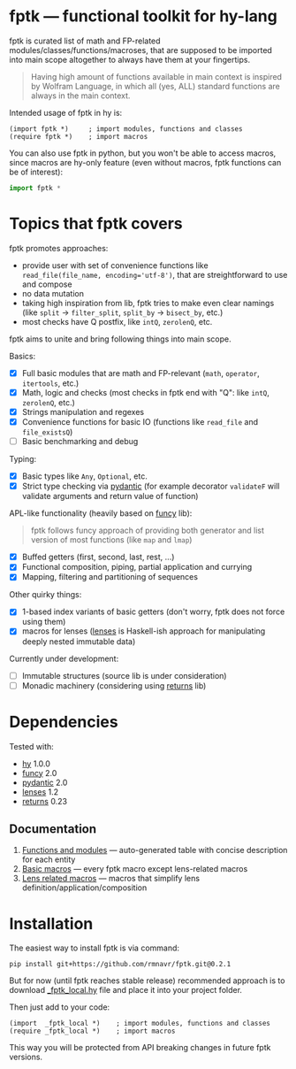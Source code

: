 
<!-- Intro ‾‾‾‾‾‾‾‾‾‾‾‾‾‾‾‾‾‾‾‾‾‾‾‾‾‾‾‾‾‾‾‾‾‾‾‾‾‾‾‾‾‾‾‾‾‾‾‾‾‾‾‾‾‾‾‾‾‾‾‾‾‾‾‾‾‾‾‾\ {{{1 -->

# **fptk** — functional toolkit for hy-lang

fptk is curated list of math and FP-related modules/classes/functions/macroses,
that are supposed to be imported into main scope altogether to always have them at your fingertips.
> Having high amount of functions available in main context is inspired by Wolfram Language,
> in which all (yes, ALL) standard functions are always in the main context.

Intended usage of fptk in hy is:
```hy
(import fptk *)     ; import modules, functions and classes
(require fptk *)    ; import macros
```

You can also use fptk in python, but you won't be able to access macros,
since macros are hy-only feature (even without macros, fptk functions can be of interest):
```python
import fptk *
```

<!-- __________________________________________________________________________/ }}}1 -->

<!-- Topics ‾‾‾‾‾‾‾‾‾‾‾‾‾‾‾‾‾‾‾‾‾‾‾‾‾‾‾‾‾‾‾‾‾‾‾‾‾‾‾‾‾‾‾‾‾‾‾‾‾‾‾‾‾‾‾‾‾‾‾‾‾‾‾‾‾‾‾\ {{{1 -->

# Topics that fptk covers

fptk promotes approaches:
* provide user with set of convenience functions
  like `read_file(file_name, encoding='utf-8')`, that are streightforward to use and compose
* no data mutation
* taking high inspiration from  lib, fptk
  tries to make even clear namings (like `split` -> `filter_split`, `split_by` -> `bisect_by`, etc.)
* most checks have Q postfix, like `intQ`, `zerolenQ`, etc.

fptk aims to unite and bring following things into main scope.

Basics:
- [x] Full basic modules that are math and FP-relevant (`math`, `operator`, `itertools`, etc.)
- [x] Math, logic and checks (most checks in fptk end with "Q": like `intQ`, `zerolenQ`, etc.)
- [x] Strings manipulation and regexes
- [x] Convenience functions for basic IO (functions like `read_file` and `file_existsQ`)
- [ ] Basic benchmarking and debug

Typing:
- [x] Basic types like `Any`, `Optional`, etc.
- [x] Strict type checking via [pydantic](https://github.com/pydantic/pydantic)
      (for example decorator `validateF` will validate arguments and return value of function)

APL-like functionality (heavily based on [funcy](https://github.com/Suor/funcy/) lib):
> fptk follows funcy approach of providing both generator and list version of most functions (like `map` and `lmap`)
- [x] Buffed getters (first, second, last, rest, ...)
- [x] Functional composition, piping, partial application and currying
- [x] Mapping, filtering and partitioning of sequences

Other quirky things:
- [x] 1-based index variants of basic getters (don't worry, fptk does not force using them)
- [x] macros for lenses ([lenses](https://github.com/ingolemo/python-lenses) is Haskell-ish approach for manipulating deeply nested immutable data)

Currently under development:
- [ ] Immutable structures (source lib is under consideration)
- [ ] Monadic machinery (considering using [returns](https://github.com/dry-python/returns) lib)

<!-- __________________________________________________________________________/ }}}1 -->
<!-- Dependencies ‾‾‾‾‾‾‾‾‾‾‾‾‾‾‾‾‾‾‾‾‾‾‾‾‾‾‾‾‾‾‾‾‾‾‾‾‾‾‾‾‾‾‾‾‾‾‾‾‾‾‾‾‾‾‾‾‾‾‾‾‾\ {{{1 -->

# Dependencies

Tested with:
* [hy](https://github.com/hylang/hy) 1.0.0
* [funcy](https://github.com/Suor/funcy/) 2.0
* [pydantic](https://github.com/pydantic/pydantic) 2.0
* [lenses](https://github.com/ingolemo/python-lenses) 1.2 
* [returns](https://github.com/dry-python/returns) 0.23 

<!-- __________________________________________________________________________/ }}}1 -->
<!-- Documentation ‾‾‾‾‾‾‾‾‾‾‾‾‾‾‾‾‾‾‾‾‾‾‾‾‾‾‾‾‾‾‾‾‾‾‾‾‾‾‾‾‾‾‾‾‾‾‾‾‾‾‾‾‾‾‾‾‾‾‾‾\ {{{1 -->

## Documentation

1. [Functions and modules](https://github.com/rmnavr/fptk/blob/main/docs/functions.md) — auto-generated table with concise description for each entity
2. [Basic macros](https://github.com/rmnavr/fptk/blob/main/docs/macros.md) — every fptk macro except lens-related macros
3. [Lens related macros](https://github.com/rmnavr/fptk/blob/main/docs/lens.md) — macros that simplify lens definition/application/composition

<!-- __________________________________________________________________________/ }}}1 -->
<!-- Installation ‾‾‾‾‾‾‾‾‾‾‾‾‾‾‾‾‾‾‾‾‾‾‾‾‾‾‾‾‾‾‾‾‾‾‾‾‾‾‾‾‾‾‾‾‾‾‾‾‾‾‾‾‾‾‾‾‾‾‾‾‾\ {{{1 -->

# Installation

The easiest way to install fptk is via command:
```
pip install git+https://github.com/rmnavr/fptk.git@0.2.1
```

But for now (until fptk reaches stable release) recommended approach is to
download [_fptk_local.hy](https://github.com/rmnavr/fptk/blob/main/packaging_helper/generated_fptk_local/_fptk_local.hy)
file and place it into your project folder.

Then just add to your code:
```hy
(import  _fptk_local *)    ; import modules, functions and classes
(require _fptk_local *)    ; import macros
```

This way you will be protected from API breaking changes in future fptk versions.

<!-- __________________________________________________________________________/ }}}1 -->

